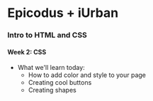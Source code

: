 # Epicodus + iUrban
### Intro to HTML and CSS

#### Week 2: CSS

- What we'll learn today:
	- How to add color and style to your page
	- Creating cool buttons
	- Creating shapes